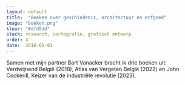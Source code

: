 ```yaml
---
layout: default
title:  "Boeken over geschiedenis, architectuur en erfgoed"
image: "boeken.png"
kleur: "#dfd5dd"
stack: research, cartografie, grafisch ontwerp
order: 4
date:  2018-01-01
---
```

Samen met mijn partner Bart Vanacker bracht ik drie boeken uit: Verdwijnend België (2018),  Atlas van Vergeten België (2022) en John Cockerill, Keizer van de industriële revolutie (2023).
